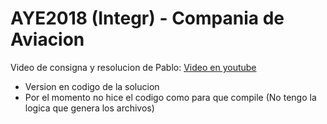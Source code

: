 # AYE2018 (Integr) - Compania de Aviacion
Video de consigna y resolucion de Pablo:  [Video en youtube](https://www.youtube.com/watch?v=DXxMNCOZf3Q&list=PLfvyG2RxJZsaiWvkM_Cat0obF3VSmo4UQ&index=26)

* Version en codigo de la solucion
* Por el momento no hice el codigo como para que compile  (No tengo la logica que genera los archivos)


